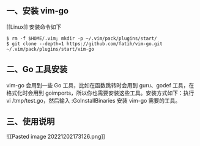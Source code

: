 ## 一、安装 vim-go

[[Linux]] 安装命令如下

```shell
$ rm -f $HOME/.vim; mkdir -p ~/.vim/pack/plugins/start/
$ git clone --depth=1 https://github.com/fatih/vim-go.git ~/.vim/pack/plugins/start/vim-go
```

## 二、Go 工具安装

vim-go 会用到一些 Go 工具，比如在函数跳转时会用到 guru、godef 工具，在格式化时会用到 goimports，所以你也需要安装这些工具。安装方式如下：执行 vi /tmp/test.go，然后输入 :GoInstallBinaries 安装 vim-go 需要的工具。

## 三、使用说明

![[Pasted image 20221202173126.png]]